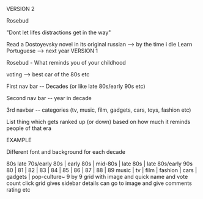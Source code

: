 VERSION 2

Rosebud

"Dont let lifes distractions get in the way"

Read a Dostoyevsky novel in its original russian --> by the time i die
Learn Portuguese --> next year
VERSION 1

Rosebud - What reminds you of your childhood

voting --> best car of the 80s etc

First nav bar -- Decades (or like late 80s/early 90s etc)

Second nav bar -- year in decade

3rd navbar -- categories (tv, music, film, gadgets, cars, toys, fashion etc)

List thing which gets ranked up (or down) based on how much it reminds people of that era

EXAMPLE

Different font and background for each decade

80s
late 70s/early 80s | early 80s | mid-80s | late 80s | late 80s/early 90s 
80 | 81 | 82 | 83 | 84 | 85 | 86 | 87 | 88 | 89 
music | tv | film | fashion | cars | gadgets | pop-culture~ 
9 by 9 grid with image and quick name and vote count 
click grid gives sidebar details 
can go to image and give comments rating etc 
